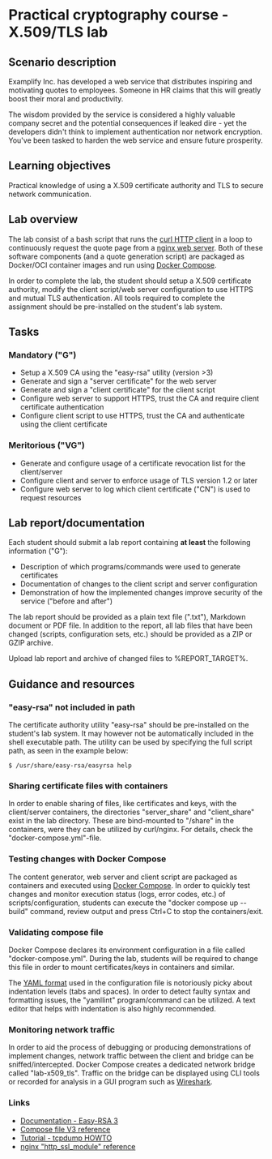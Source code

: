 <!--
SPDX-FileCopyrightText: © 2024 Menacit AB <foss@menacit.se>
SPDX-License-Identifier: CC-BY-SA-4.0
X-Context: Practical cryptography course - X.509/TLS lab
-->

# Practical cryptography course - X.509/TLS lab

## Scenario description
Examplify Inc. has developed a web service that distributes inspiring and motivating quotes to
employees. Someone in HR claims that this will greatly boost their moral and productivity.
  
The wisdom provided by the service is considered a highly valuable company secret and the
potential consequences if leaked dire - yet the developers didn't think to implement authentication
nor network encryption. You've been tasked to harden the web service and ensure future prosperity.


## Learning objectives
Practical knowledge of using a X.509 certificate authority and TLS to secure network communication.


## Lab overview
The lab consist of a bash script that runs the [curl HTTP client](https://curl.se/) in a loop to
continuously request the quote page from a [nginx web server](https://nginx.org/en/). Both of these
software components (and a quote generation script) are packaged as Docker/OCI container images and
run using [Docker Compose](https://docs.docker.com/get-started/08_using_compose/).  
  
In order to complete the lab, the student should setup a X.509 certificate authority, modify the
client script/web server configuration to use HTTPS and mutual TLS authentication. All tools
required to complete the assignment should be pre-installed on the student's lab system. 


## Tasks

### Mandatory ("G")
- Setup a X.509 CA using the "easy-rsa" utility (version >3)
- Generate and sign a "server certificate" for the web server
- Generate and sign a "client certificate" for the client script
- Configure web server to support HTTPS, trust the CA and require client certificate authentication
- Configure client script to use HTTPS, trust the CA and authenticate using the client certificate


### Meritorious ("VG")
- Generate and configure usage of a certificate revocation list for the client/server
- Configure client and server to enforce usage of TLS version 1.2 or later
- Configure web server to log which client certificate ("CN") is used to request resources


## Lab report/documentation
Each student should submit a lab report containing **at least** the following information ("G"):
- Description of which programs/commands were used to generate certificates
- Documentation of changes to the client script and server configuration 
- Demonstration of how the implemented changes improve security of the service ("before and after")
  
The lab report should be provided as a plain text file (".txt"), Markdown document or PDF file.
In addition to the report, all lab files that have been changed (scripts, configuration sets, etc.)
should be provided as a ZIP or GZIP archive.  
  
Upload lab report and archive of changed files to %REPORT_TARGET%.


## Guidance and resources

### "easy-rsa" not included in path
The certificate authority utility "easy-rsa" should be pre-installed on the student's lab system.
It may however not be automatically included in the shell executable path. The utility can be used
by specifying the full script path, as seen in the example below:

```
$ /usr/share/easy-rsa/easyrsa help
```


### Sharing certificate files with containers
In order to enable sharing of files, like certificates and keys, with the client/server containers,
the directories "server\_share" and "client\_share" exist in the lab directory. These are
bind-mounted to "/share" in the containers, were they can be utilized by curl/nginx. For details,
check the "docker-compose.yml"-file.


### Testing changes with Docker Compose
The content generator, web server and client script are packaged as containers and executed using
[Docker Compose](https://docs.docker.com/get-started/08_using_compose/). In order to quickly test
changes and monitor execution status (logs, error codes, etc.) of scripts/configuration, students
can execute the "docker compose up --build" command, review output and press Ctrl+C to stop the
containers/exit.


### Validating compose file
Docker Compose declares its environment configuration in a file called "docker-compose.yml".
During the lab, students will be required to change this file in order to mount certificates/keys
in containers and similar.  
  
The [YAML format](https://en.wikipedia.org/wiki/YAML) used in the configuration file is notoriously
picky about indentation levels (tabs and spaces). In order to detect faulty syntax and formatting
issues, the "yamllint" program/command can be utilized. A text editor that helps with indentation
is also highly recommended.


### Monitoring network traffic
In order to aid the process of debugging or producing demonstrations of implement changes, network
traffic between the client and bridge can be sniffed/intercepted. Docker Compose creates a
dedicated network bridge called "lab-x509\_tls". Traffic on the bridge can be displayed using CLI
tools or recorded for analysis in a GUI program such as [Wireshark](https://www.wireshark.org/).


### Links
- [Documentation - Easy-RSA 3](https://easy-rsa.readthedocs.io/en/latest/)
- [Compose file V3 reference](https://docs.docker.com/compose/compose-file/compose-file-v3/)
- [Tutorial - tcpdump HOWTO](https://danielmiessler.com/study/tcpdump/)
- [nginx "http\_ssl\_module" reference](https://nginx.org/en/docs/http/ngx_http_ssl_module.html)
